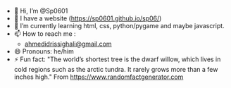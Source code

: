 - 👋 Hi, I’m @Sp0601
- 👀 I have a website (https://sp0601.github.io/sp06/)
- 🌱 I’m currently learning html, css, python/pygame and maybe javascript.
- 📫 How to reach me :
  - ahmedidrissighali@gmail.com
- 😄 Pronouns: he/him
- ⚡ Fun fact:
  "The world’s shortest tree is the dwarf willow, which lives in cold regions such as the arctic tundra.
  It rarely grows more than a few inches high."
                                                         From https://www.randomfactgenerator.com
<!---
Sp0601/Sp0601 is a ✨ special ✨ repository because its `README.md` (this file) appears on your GitHub profile.
You can click the Preview link to take a look at your changes.
--->

